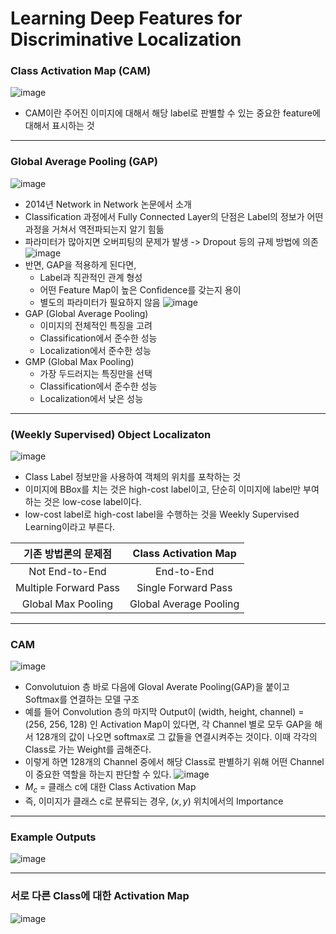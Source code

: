 # Learning Deep Features for Discriminative Localization

### Class Activation Map (CAM)
![image](https://user-images.githubusercontent.com/41967014/174726406-a3149823-24c6-4933-a073-316a295c9670.png)
- CAM이란 주어진 이미지에 대해서 해당 label로 판별할 수 있는 중요한 feature에 대해서 표시하는 것

**********

### Global Average Pooling (GAP)
![image](https://user-images.githubusercontent.com/41967014/174726582-f0c7552e-6cd7-44df-bd48-45b82beb749c.png)
- 2014년 Network in Network 논문에서 소개
- Classification 과정에서 Fully Connected Layer의 단점은 Label의 정보가 어떤 과정을 거쳐서 역전파되는지 알기 힘듦
- 파라미터가 많아지면 오버피팅의 문제가 발생 -> Dropout 등의 규제 방법에 의존
![image](https://user-images.githubusercontent.com/41967014/174726979-466c6520-5f32-4dff-932a-0674555416e6.png)
- 반면, GAP을 적용하게 된다면,
  - Label과 직관적인 관계 형성
  - 어떤 Feature Map이 높은 Confidence를 갖는지 용이
  - 별도의 파라미터가 필요하지 않음
![image](https://user-images.githubusercontent.com/41967014/174727555-9752dddf-cb8b-4e50-a042-8b2db3d9bca0.png)
- GAP (Global Average Pooling)
  - 이미지의 전체적인 특징을 고려
  - Classification에서 준수한 성능
  - Localization에서 준수한 성능
- GMP (Global Max Pooling)
  - 가장 두드러지는 특징만을 선택
  - Classification에서 준수한 성능
  - Localization에서 낮은 성능

**********

### (Weekly Supervised) Object Localizaton 
![image](https://user-images.githubusercontent.com/41967014/174727986-0ed3f3d5-09c4-4956-b66c-8a4fa34895d0.png)
- Class Label 정보만을 사용하여 객체의 위치를 포착하는 것
- 이미지에 BBox를 치는 것은 high-cost label이고, 단순히 이미지에 label만 부여하는 것은 low-cose label이다.
- low-cost label로 high-cost label을 수행하는 것을 Weekly Supervised Learning이라고 부른다.

|기존 방법론의 문제점|Class Activation Map|
|:------:|:------:|
|Not End-to-End|End-to-End|
|Multiple Forward Pass|Single Forward Pass|
|Global Max Pooling|Global Average Pooling|

**********

### CAM
![image](https://user-images.githubusercontent.com/41967014/174729485-47e8ac57-f64f-4c51-a332-9873f655667b.png)
- Convolutuion 층 바로 다음에 Gloval Averate Pooling(GAP)을 붙이고 Softmax를 연결하는 모델 구조
- 예를 들어 Convolution 층의 마지막 Output이 (width, height, channel) = (256, 256, 128) 인 Activation Map이 있다면, 각 Channel 별로 모두 GAP을 해서 128개의 값이 나오면 softmax로 그 값들을 연결시켜주는 것이다. 이때 각각의 Class로 가는 Weight를 곱해준다.
- 이렇게 하면 128개의 Channel 중에서 해당 Class로 판별하기 위해 어떤 Channel이 중요한 역할을 하는지 판단할 수 있다.
![image](https://user-images.githubusercontent.com/41967014/174729591-0e4b705a-c9f7-4ee3-ac64-c2a39afbf559.png)
- $M_{c}$ = 클래스 c에 대한 Class Activation Map
- 즉, 이미지가 클래스 c로 분류되는 경우, $(x,y)$ 위치에서의 Importance

**********

### Example Outputs
![image](https://user-images.githubusercontent.com/41967014/174729680-badb9db3-ac9b-44dd-8425-b1fb81ba461e.png)

**********

### 서로 다른 Class에 대한 Activation Map
![image](https://user-images.githubusercontent.com/41967014/174730480-03e42edd-b2a8-4116-b290-c09778c63748.png)


